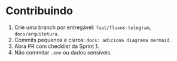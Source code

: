 # Contribuindo

1. Crie uma branch por entregável: `feat/fluxos-telegram`, `docs/arquitetura`.
2. Commits pequenos e claros: `docs: adiciona diagrama mermaid`.
3. Abra PR com checklist da Sprint 1.
4. Não commitar `.env` ou dados sensíveis.
